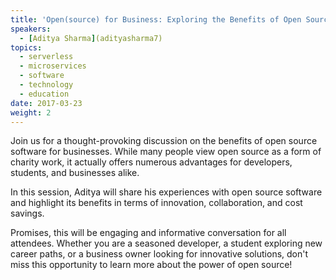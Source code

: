```yaml
---
title: 'Open(source) for Business: Exploring the Benefits of Open Source Software'
speakers:
  - [Aditya Sharma](adityasharma7)
topics:
  - serverless
  - microservices
  - software
  - technology
  - education
date: 2017-03-23
weight: 2
---
```


Join us for a thought-provoking discussion on the benefits of open source software for businesses. While many people view open source as a form of charity work, it actually offers numerous advantages for developers, students, and businesses alike. 

In this session, Aditya will share his experiences with open source software and highlight its benefits in terms of innovation, collaboration, and cost savings. 

Promises, this will be engaging and informative conversation for all attendees. Whether you are a seasoned developer, a student exploring new career paths, or a business owner looking for innovative solutions, don't miss this opportunity to learn more about the power of open source!
